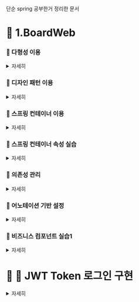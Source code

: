 단순 spring 공부한거 정리한 문서

# :pushpin: 1.BoardWeb 

### :rabbit: 다형성 이용
<details>
<summary>자세히</summary>
<div markdown="1">

: TV 클래스들의 최상위 부모로 사용할 TV 인터페이스를 추가하고, 추상메소드로 선언.

</div>
</details>

### :rabbit: 디자인 패턴 이용
<details>
<summary>자세히</summary>
<div markdown="1">

: 객체 생성을 캡슐화. 대신 실행할때, argument(SamsungTV, lgTV) 중 한개 넘겨야함.

<img src ="image/image1.png" width="70%" height="70%">

</div>
</details>



### :rabbit: 스프링 컨테이너 이용
<details>
<summary>자세히</summary>
<div markdown="1">

-  TVUser 클라이언트가 스프링 설정 파일을 로딩하여 컨테이너 구동
- 스프링 설정 파일에 </bean/> 등록된 SamsungTV 객체 생성
- getBean() 메소드로 이름이 'tv'인 객체를 요청
- SamsungTV 객체 반환

<img src ="./image/image2.png" width="70%" height="70%">


</div>
</details>

### :rabbit: 스프링 컨테이너 속성 실습
<details>
<summary>자세히</summary>
<div markdown="1">

- init-method : 객체 생성 후 멤버변수 등 초기화 작업
- destroy-method : 객체 삭제 전 작업
- lazy-init : 컨테이너가 구동되는 시점에 객체 생성이 아닌 </bean/>이 사용되는 시점에 객체를 생성하도록 하는 속성
- scope : singleton (객체 한번만 생성 가능) vs prototype  (객체 여러번 생성 가능)

<img src ="image/image3.png" width="70%" height="70%">


</div>
</details>

### :rabbit: 의존성 관리
<details>
<summary>자세히</summary>
<div markdown="1">
<img src ="image/image4.png" width="90%" height="90%">
Dependency lookup은 지금까지 사용한 것이고
실제 웹을 만들때는 Dependency injection을 사용한다

- 의존성 : 객체와 객체간의 결합관계
&nbsp;
<br>
<br>
기본적인 객체를 사용하는 객체는 아래와 같다.
<img src ="image/image5.png" width="70%" height="70%">
<br> :angry: **문제** : SonySpeaker가 쓸데없이 2개 생성되고,<br>
&nbsp;&nbsp;&nbsp;&nbsp;&nbsp;운영과정에서 SonySpeaker 성능이 떨어져서 AppleSpeaker 와 같은 다른 speaker로 변경하고자 할때, 두 메소드(VolumeUp, VolumeDown)을 모두 수정해야하는 번거로움이 있다.

=> 의존성 주입을 통해 해결
--- 
### :thumbsup: 생성자 인젝션 사용
<img src ="image/image6.png" width="70%" height="70%">

<img src ="image/image7.png" width="70%" height="70%">

스프링 컨테이너는 기본적으로 bean 등록된 순서대로 객체를 생성하며, 모든 객체는 기본 생성자 호출을 원칙으로 한다

그런데 생성자 인젝션으로 의존성 주입될 SonySpeaker 가 먼저 객체 생성되었으며 SonySpeaker 객체를 매개변수로 받아들이는 생성자를 호출하여 객체를 생성하였다

#### 다중 멥핑
생성자 인젝션으로 멤버변수 초기화를 여러개 할 수 있다.
이때는 constructor-arg 태그를 여러개 xml파일에 넣으면 된다.

<img src ="image/image8.png" width="70%" height="70%">

-> 이로써 SonySpeaker 가 두개가 되는 일은 해결되었다
<br>
<br>
<br>
#### 의존 관계 변경

스프링 설정 파일만 적절히 관리하면 동작하는 TV도 변경가능하고, TV가 사용하는 스피커도 변경가능하다.
이 과정에서 :smile: 어떤 자바 코드도 변경하지 않는다.:smile:

<img src ="image/image9.png" width="70%" height="70%">

### :thumbsup: setter 인젝션

생성자 인젝션보다 setter 인젝션을 많이 사용한다

</details>

### :rabbit: 어노테이션 기반 설정 


<details>
<summary>자세히</summary>
<div markdown="1">

[참고 블로그](https://velog.io/@gillog/Spring-Annotation-%EC%A0%95%EB%A6%AC) :내용을 아주 잘 정리해서 가져와봤다.
<br>
<br>

> @Component
- 개발자가 직접 작성한 class를 bean으로 등록하기 위한 Annotation이다.
- Component에 대한 추가 정보가 없다면 Class의 이름을 camelCase로 변경한 것이 Bean id로 사용된다.
> @Autowired
- 기본 생성자가 없을 때, 매개변수가 존재한다면, 이를 주입시키기 위해 사용
> @Qualifier
- 의존성 주입될 객체의 아이디나 이름을 지정할 수 있음.

=> 'XML 설정' 과 어노테이션을 적절히 혼용해서 사용해야함.

</div>
</details>

### :rabbit: 비즈니스 컴포넌트 실습1
<details>
<summary>자세히</summary>
<div markdown="1">

결과:

<img src ="image/image10.png" width="100%" height="70%">


</div>
</details>

# :pushpin: :rabbit: JWT Token 로그인 구현
<details>
<summary>자세히</summary>
<div markdown="1">

## JWT란
- JSON Web Token의 줄임말로 JSON 객체로 정보를 주고 받을 때, 안전하게 전송하기 위한 방식

- HMAC, RSA 등의 암호화 방식을 사용해 서명함
- 로그인 기능 구현 등에 사용

## JWT 구조
- JWT는 Header, Payload, Signature로 이루어져 있으며 각각 점으로 구분

- ex) xxxxxxx.yyyyyyy.zzzzzzzzz

<img src ="image/image11.png" width="100%" height="100%">

### Header
- Header는 일반적으로 토큰 유형(JWT)와 사용중인 서명 알고리즘이 포함됨
```bash
{
    "typ": "JWT",
    "alg": "HS256"
}
```

### Payload
- Payload는 등록된 클레임과 개인 클레임 등으로 이루어짐
- 등록된 클레임 : iss(발행자), exp(만료시간), sub(제목), aud(대상) 등이 있음 => 권장되긴 하지만 필수는 아님
- 개인 클레임 : 서로 정보를 공유하기 위해 생성된 사용자 지정 클레임 => 원하는 정보들을 넣으면 됨
```bash
{
    // 등록된 클레임
    "iss": "chb2005.tistory.com",
    "sub": "123456789",
    "exp": "1659002265",
    // 개인 클레임
    "userName": "changbum",
    "isAdmin": false
}
```

### Signature
- Signature은 Header, Payload, Secret Key를 합쳐 암호화한 결과값
- HS256( base64UrlEncode(header) + "." + base64UrlEncode(payload), Secret key)


- header와 payload의 값은 Decoding을 통해 누구나 정보를 알아낼 수 있는데, Signature 값은 지정한 비밀키를 알아야만 구할 수 있음.

예시 )

- 유저 A가 B 사이트에 로그인 하는 상황
1. A가 id, password를 B 서버에 전송
2. B 서버가 DB에서 확인 후 id, password가 맞다면 B만 아는 비밀키를 사용해 토큰을 만들어 A에게 전송해 줌
3. A는 이 토큰을 들고있다가 다른 요청시 이 토큰을 헤더에 담아서 보내줌
- ex) 발급받은 Jwt Token이 'xxxx.yyyy.zzzzz'라면
A가 B에 요청 전송시 Request Header의 'Authorization'에 'Bearer xxxx.yyyy.zzzzz'를 담아 전송
4. 요청과 토큰을 받은 B는 토큰을 통해 사용자를 인증하고 요청에 대한 응답을 진행
5. 만약 유저 A가 Payload에 유저 정보를 바꿔 다른 유저인 것 처럼 접근하려 해도 비밀키를 모르기 때문에 정확한 Signature을 만들 수 없음

## JWT 장점
- 서버는 비밀키만 알고 있으면 되기 때문에 세션 방식과 같이 별도의 인증 저장소가 필요하지 않음 => 서버측 부하 감소

## JWT 구현 예제 
</div>
</details>
